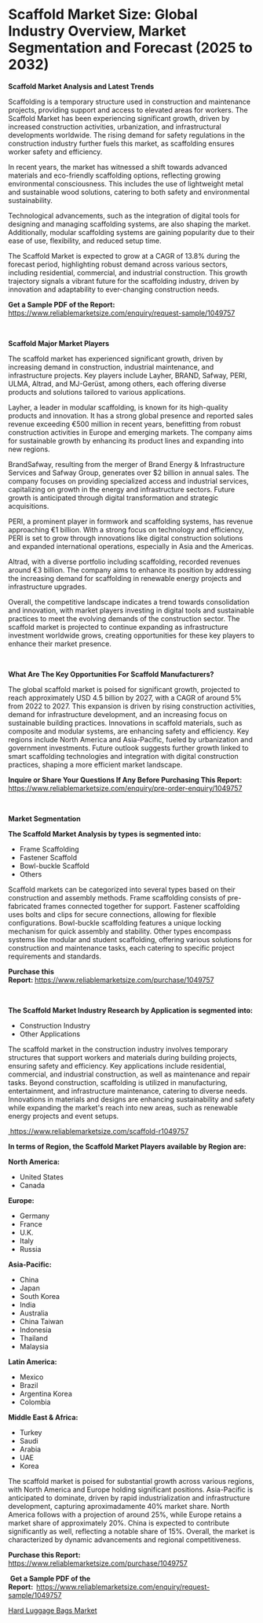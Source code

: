 <p><h1>Scaffold Market Size: Global Industry Overview, Market Segmentation and Forecast (2025 to 2032)</h1></p><p><strong>Scaffold Market Analysis and Latest Trends</strong></p>
<p><p>Scaffolding is a temporary structure used in construction and maintenance projects, providing support and access to elevated areas for workers. The Scaffold Market has been experiencing significant growth, driven by increased construction activities, urbanization, and infrastructural developments worldwide. The rising demand for safety regulations in the construction industry further fuels this market, as scaffolding ensures worker safety and efficiency.</p><p>In recent years, the market has witnessed a shift towards advanced materials and eco-friendly scaffolding options, reflecting growing environmental consciousness. This includes the use of lightweight metal and sustainable wood solutions, catering to both safety and environmental sustainability.</p><p>Technological advancements, such as the integration of digital tools for designing and managing scaffolding systems, are also shaping the market. Additionally, modular scaffolding systems are gaining popularity due to their ease of use, flexibility, and reduced setup time.</p><p>The Scaffold Market is expected to grow at a CAGR of 13.8% during the forecast period, highlighting robust demand across various sectors, including residential, commercial, and industrial construction. This growth trajectory signals a vibrant future for the scaffolding industry, driven by innovation and adaptability to ever-changing construction needs.</p></p>
<p><strong>Get a Sample PDF of the Report:&nbsp;</strong> <a href="https://www.reliablemarketsize.com/enquiry/request-sample/1049757?utm_campaign=3185&utm_medium=2&utm_source=Github&utm_content=ia&utm_term=06032025&utm_id=scaffold">https://www.reliablemarketsize.com/enquiry/request-sample/1049757</a></p>
<p>&nbsp;</p>
<p><strong>Scaffold Major Market Players</strong></p>
<p><p>The scaffold market has experienced significant growth, driven by increasing demand in construction, industrial maintenance, and infrastructure projects. Key players include Layher, BRAND, Safway, PERI, ULMA, Altrad, and MJ-Gerüst, among others, each offering diverse products and solutions tailored to various applications.</p><p>Layher, a leader in modular scaffolding, is known for its high-quality products and innovation. It has a strong global presence and reported sales revenue exceeding €500 million in recent years, benefitting from robust construction activities in Europe and emerging markets. The company aims for sustainable growth by enhancing its product lines and expanding into new regions.</p><p>BrandSafway, resulting from the merger of Brand Energy & Infrastructure Services and Safway Group, generates over $2 billion in annual sales. The company focuses on providing specialized access and industrial services, capitalizing on growth in the energy and infrastructure sectors. Future growth is anticipated through digital transformation and strategic acquisitions.</p><p>PERI, a prominent player in formwork and scaffolding systems, has revenue approaching €1 billion. With a strong focus on technology and efficiency, PERI is set to grow through innovations like digital construction solutions and expanded international operations, especially in Asia and the Americas.</p><p>Altrad, with a diverse portfolio including scaffolding, recorded revenues around €3 billion. The company aims to enhance its position by addressing the increasing demand for scaffolding in renewable energy projects and infrastructure upgrades.</p><p>Overall, the competitive landscape indicates a trend towards consolidation and innovation, with market players investing in digital tools and sustainable practices to meet the evolving demands of the construction sector. The scaffold market is projected to continue expanding as infrastructure investment worldwide grows, creating opportunities for these key players to enhance their market presence.</p></p>
<p>&nbsp;</p>
<p><strong>What Are The Key Opportunities For Scaffold Manufacturers?</strong></p>
<p><p>The global scaffold market is poised for significant growth, projected to reach approximately USD 4.5 billion by 2027, with a CAGR of around 5% from 2022 to 2027. This expansion is driven by rising construction activities, demand for infrastructure development, and an increasing focus on sustainable building practices. Innovations in scaffold materials, such as composite and modular systems, are enhancing safety and efficiency. Key regions include North America and Asia-Pacific, fueled by urbanization and government investments. Future outlook suggests further growth linked to smart scaffolding technologies and integration with digital construction practices, shaping a more efficient market landscape.</p></p>
<p><strong>Inquire or Share Your Questions If Any Before Purchasing This Report:</strong> <a href="https://www.reliablemarketsize.com/enquiry/pre-order-enquiry/1049757?utm_campaign=3185&utm_medium=2&utm_source=Github&utm_content=ia&utm_term=06032025&utm_id=scaffold">https://www.reliablemarketsize.com/enquiry/pre-order-enquiry/1049757</a></p>
<p>&nbsp;</p>
<p><strong>Market Segmentation</strong></p>
<p><strong>The Scaffold Market Analysis by types is segmented into:</strong></p>
<p><ul><li>Frame Scaffolding</li><li>Fastener Scaffold</li><li>Bowl-buckle Scaffold</li><li>Others</li></ul></p>
<p><p>Scaffold markets can be categorized into several types based on their construction and assembly methods. Frame scaffolding consists of pre-fabricated frames connected together for support. Fastener scaffolding uses bolts and clips for secure connections, allowing for flexible configurations. Bowl-buckle scaffolding features a unique locking mechanism for quick assembly and stability. Other types encompass systems like modular and student scaffolding, offering various solutions for construction and maintenance tasks, each catering to specific project requirements and standards.</p></p>
<p><strong>Purchase this Report:&nbsp;</strong><a href="https://www.reliablemarketsize.com/purchase/1049757?utm_campaign=3185&utm_medium=2&utm_source=Github&utm_content=ia&utm_term=06032025&utm_id=scaffold">https://www.reliablemarketsize.com/purchase/1049757</a></p>
<p>&nbsp;</p>
<p><strong>The Scaffold Market Industry Research by Application is segmented into:</strong></p>
<p><ul><li>Construction Industry</li><li>Other Applications</li></ul></p>
<p><p>The scaffold market in the construction industry involves temporary structures that support workers and materials during building projects, ensuring safety and efficiency. Key applications include residential, commercial, and industrial construction, as well as maintenance and repair tasks. Beyond construction, scaffolding is utilized in manufacturing, entertainment, and infrastructure maintenance, catering to diverse needs. Innovations in materials and designs are enhancing sustainability and safety while expanding the market's reach into new areas, such as renewable energy projects and event setups.</p></p>
<p><a href="https://www.reliablemarketsize.com/scaffold-r1049757?utm_campaign=3185&utm_medium=2&utm_source=Github&utm_content=ia&utm_term=06032025&utm_id=scaffold">&nbsp;https://www.reliablemarketsize.com/scaffold-r1049757</a></p>
<p><strong>In terms of Region, the Scaffold Market Players available by Region are:</strong></p>
<p>
    <p> <strong> North America: </strong>
        <ul>
            <li>United States</li>
            <li>Canada</li>
        </ul>
        </p> 
    <p> <strong> Europe: </strong>
        <ul>
            <li>Germany</li>
            <li>France</li>
            <li>U.K.</li>
            <li>Italy</li>
            <li>Russia</li>
        </ul>
        </p> 
    <p> <strong> Asia-Pacific: </strong>
        <ul>
            <li>China</li>
            <li>Japan</li>
            <li>South Korea</li>
            <li>India</li>
            <li>Australia</li>
            <li>China Taiwan</li>
            <li>Indonesia</li>
            <li>Thailand</li>
            <li>Malaysia</li>
        </ul>
        </p> 
    <p> <strong> Latin America: </strong>
        <ul>
            <li>Mexico</li>
            <li>Brazil</li>
            <li>Argentina Korea</li>
            <li>Colombia</li>
        </ul>
        </p> 
    <p> <strong> Middle East & Africa: </strong>
        <ul>
            <li>Turkey</li>
            <li>Saudi</li>
            <li>Arabia</li>
            <li>UAE</li>
            <li>Korea</li>
        </ul>
    </p>
    </p>
<p><p>The scaffold market is poised for substantial growth across various regions, with North America and Europe holding significant positions. Asia-Pacific is anticipated to dominate, driven by rapid industrialization and infrastructure development, capturing aproximadamente 40% market share. North America follows with a projection of around 25%, while Europe retains a market share of approximately 20%. China is expected to contribute significantly as well, reflecting a notable share of 15%. Overall, the market is characterized by dynamic advancements and regional competitiveness.</p></p>
<p><strong>Purchase this Report: </strong><a href="https://www.reliablemarketsize.com/purchase/1049757?utm_campaign=3185&utm_medium=2&utm_source=Github&utm_content=ia&utm_term=06032025&utm_id=scaffold">https://www.reliablemarketsize.com/purchase/1049757</a></p>
<p>&nbsp;<strong>Get a Sample PDF of the Report:&nbsp;&nbsp;</strong><a href="https://www.reliablemarketsize.com/enquiry/request-sample/1049757?utm_campaign=3185&utm_medium=2&utm_source=Github&utm_content=ia&utm_term=06032025&utm_id=scaffold">https://www.reliablemarketsize.com/enquiry/request-sample/1049757</a></p>
<p><strong></strong></p>
<p><p><a href="https://github.com/ivvrgibi/Market-Research-Report-List-1/blob/main/hard-luggage-bags-market.md?utm_campaign=3185&utm_medium=2&utm_source=Github&utm_content=ia&utm_term=06032025&utm_id=scaffold">Hard Luggage Bags Market</a></p></p>